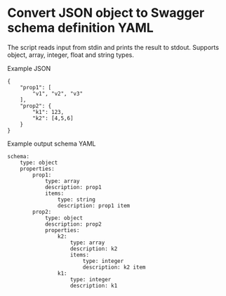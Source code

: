 # Convert JSON object to Swagger schema definition YAML

The script reads input from stdin and prints the result to stdout.
Supports object, array, integer, float and string types.

Example JSON
```
{
    "prop1": [
        "v1", "v2", "v3"
    ],
    "prop2": {
        "k1": 123,
        "k2": [4,5,6]
    }    
} 
```

Example output schema YAML
```
schema:
    type: object
    properties:
        prop1:
            type: array
            description: prop1
            items:
                type: string
                description: prop1 item
        prop2:
            type: object
            description: prop2
            properties:
                k2:
                    type: array
                    description: k2
                    items:
                        type: integer
                        description: k2 item
                k1:
                    type: integer
                    description: k1
```

